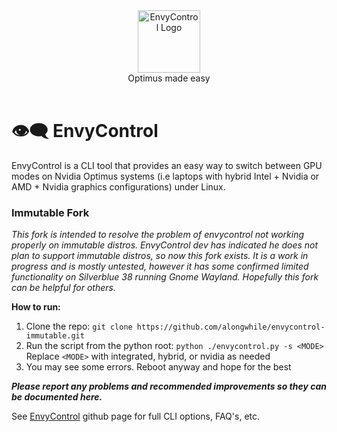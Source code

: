 <div align="center">
<picture>
  <source media="(prefers-color-scheme: dark)" srcset="https://github.com/bayasdev/envycontrol/raw/main/logos/dark.png">
  <img alt="EnvyControl Logo" src="https://github.com/bayasdev/envycontrol/raw/main/logos/light.png" height="100px">
</picture>
<br>
Optimus made easy
</div>
<br>

# 👁‍🗨 EnvyControl

EnvyControl is a CLI tool that provides an easy way to switch between GPU modes on Nvidia Optimus systems (i.e laptops with hybrid Intel + Nvidia or AMD + Nvidia graphics configurations) under Linux.

### Immutable Fork

<i>This fork is intended to resolve the problem of envycontrol not working properly on immutable distros.  EnvyControl dev has indicated he does not plan to support immutable distros, so now this fork exists.  It is a work in progress and is mostly untested, however it has some confirmed limited functionality on Silverblue 38 running Gnome Wayland.  Hopefully this fork can be helpful for others.</i>

<b>How to run:</b>

1. Clone the repo: `git clone https://github.com/alongwhile/envycontrol-immutable.git`
4. Run the script from the python root: `python ./envycontrol.py -s <MODE>`  Replace `<MODE>` with integrated, hybrid, or nvidia as needed
5. You may see some errors.  Reboot anyway and hope for the best

<b><i>Please report any problems and recommended improvements so they can be documented here.</i></b>

See <a href="https://github.com/bayasdev/envycontrol">EnvyControl</a> github page for full CLI options, FAQ's, etc.
